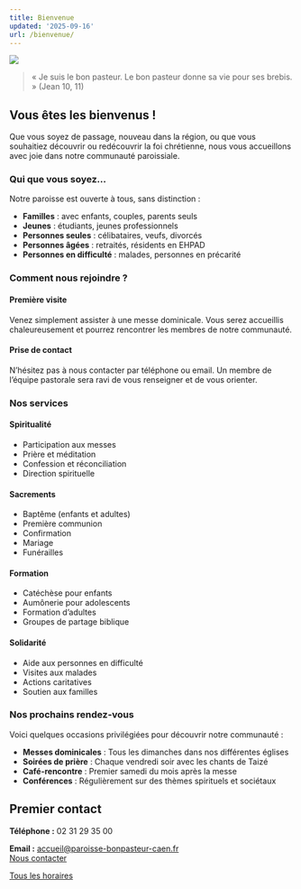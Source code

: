 ```yaml
---
title: Bienvenue
updated: '2025-09-16'
url: /bienvenue/
---
```


[![](https://blogger.googleusercontent.com/img/b/R29vZ2xl/AVvXsEjGtDPv-cBD1LkRe0WQALm9EHHUyeg1nogPTHeD12eLhcQUTSomKSNRFFDub1n9oWTXEE1RmAajEL-bWI9-TTPckqug5xe6JCYL4jPzN6XnHTaH9yycWnoy3IQNtakZTmmv-oSxPYRJ3Cj-MHO0JGFOWzgX0SjnQNAfh-4r8sUOp52Me4gbIRio_SVowdaF/w400-h266/Bienvenue%20devant%20la%20cathe%CC%81drale%20gothique.png)](https://blogger.googleusercontent.com/img/b/R29vZ2xl/AVvXsEjGtDPv-cBD1LkRe0WQALm9EHHUyeg1nogPTHeD12eLhcQUTSomKSNRFFDub1n9oWTXEE1RmAajEL-bWI9-TTPckqug5xe6JCYL4jPzN6XnHTaH9yycWnoy3IQNtakZTmmv-oSxPYRJ3Cj-MHO0JGFOWzgX0SjnQNAfh-4r8sUOp52Me4gbIRio_SVowdaF/s1536/Bienvenue%20devant%20la%20cathe%CC%81drale%20gothique.png)

> « Je suis le bon pasteur. Le bon pasteur donne sa vie pour ses brebis. » (Jean 10, 11)

## Vous êtes les bienvenus !

Que vous soyez de passage, nouveau dans la région, ou que vous souhaitiez découvrir ou redécouvrir la foi chrétienne, nous vous accueillons avec joie dans notre communauté paroissiale.

### Qui que vous soyez…

Notre paroisse est ouverte à tous, sans distinction :

  * **Familles** : avec enfants, couples, parents seuls
  * **Jeunes** : étudiants, jeunes professionnels
  * **Personnes seules** : célibataires, veufs, divorcés
  * **Personnes âgées** : retraités, résidents en EHPAD
  * **Personnes en difficulté** : malades, personnes en précarité

### Comment nous rejoindre ?

####  Première visite

Venez simplement assister à une messe dominicale. Vous serez accueillis chaleureusement et pourrez rencontrer les membres de notre communauté.

#### Prise de contact

N’hésitez pas à nous contacter par téléphone ou email. Un membre de l’équipe pastorale sera ravi de vous renseigner et de vous orienter.

### Nos services

#### Spiritualité

  * Participation aux messes
  * Prière et méditation
  * Confession et réconciliation
  * Direction spirituelle

#### Sacrements

  * Baptême (enfants et adultes)
  * Première communion
  * Confirmation
  * Mariage
  * Funérailles

#### Formation

  * Catéchèse pour enfants
  * Aumônerie pour adolescents
  * Formation d’adultes
  * Groupes de partage biblique

#### Solidarité

  * Aide aux personnes en difficulté
  * Visites aux malades
  * Actions caritatives
  * Soutien aux familles

### Nos prochains rendez-vous

Voici quelques occasions privilégiées pour découvrir notre communauté :

  * **Messes dominicales** : Tous les dimanches dans nos différentes églises
  * **Soirées de prière** : Chaque vendredi soir avec les chants de Taizé
  * **Café-rencontre** : Premier samedi du mois après la messe
  * **Conférences** : Régulièrement sur des thèmes spirituels et sociétaux

## Premier contact

**Téléphone :** 02 31 29 35 00

**Email :** [accueil@paroisse-bonpasteur-caen.fr](mailto:accueil@paroisse-bonpasteur-caen.fr)  
[Nous contacter  
](/infos/contact)  

[Tous les horaires](/infos/messes-horaires)